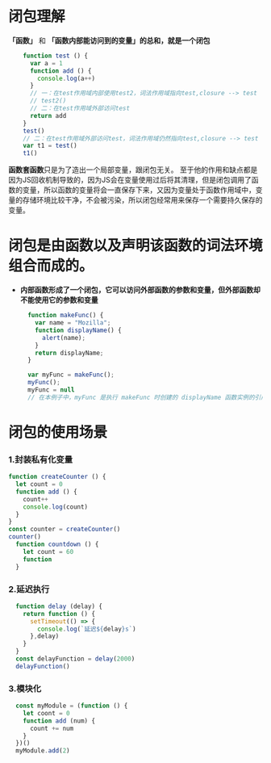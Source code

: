 # 闭包理解
**「函数」** 和 **「函数内部能访问到的变量」**的总和，就是一个**闭包**
```js
    function test () {
      var a = 1
      function add () {
        console.log(a++)
      }
      // 一：在test作用域内部使用test2，词法作用域指向test,closure --> test
      // test2()
      // 二：在test作用域外部访问test
      return add
    }
    test()
    // 二：在test作用域外部访问test，词法作用域仍然指向test,closure --> test
    var t1 = test()
    t1()
```
**函数套函数**只是为了造出一个局部变量，跟闭包无关。
至于他的作用和缺点都是因为JS回收机制导致的，因为JS会在变量使用过后将其清理，但是闭包调用了函数的变量，所以函数的变量将会一直保存下来，又因为变量处于函数作用域中，变量的存储环境比较干净，不会被污染，所以闭包经常用来保存一个需要持久保存的变量。
# 闭包是由函数以及声明该函数的词法环境组合而成的。
- **内部函数形成了一个闭包，它可以访问外部函数的参数和变量，但外部函数却不能使用它的参数和变量**
  ```js
    function makeFunc() {
      var name = "Mozilla";
      function displayName() {
        alert(name);
      }
      return displayName;
    }

    var myFunc = makeFunc();
    myFunc();
    myFunc = null
    // 在本例子中，myFunc 是执行 makeFunc 时创建的 displayName 函数实例的引用。displayName 的实例**维持了一个对它的词法环境（变量 name 存在于其中）的引用**。因此，当 myFunc 被调用时，变量 name 仍然可用，其值 Mozilla 就被传递到alert中。
  ```

# 闭包的使用场景
  ### 1.封装私有化变量
  ```js
  function createCounter () {
    let count = 0
    function add () {
      count++
      console.log(count)
    }
  }
  const counter = createCounter()
  counter()
    function countdown () {
      let count = 60
      function 
    }
  ```
  ### 2.延迟执行
  ```js
    function delay (delay) {
      return function () {
        setTimeout(() => {
          console.log(`延迟${delay}s`)
        },delay)
      }
    }
    const delayFunction = delay(2000)
    delayFunction()
  ```
  ### 3.模块化
  ```js
    const myModule = (function () {
      let coont = 0
      function add (num) {
        count += num
      }
    })()
    myModule.add(2)
  ```
